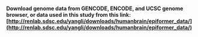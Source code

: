 #### Download genome data from GENCODE, ENCODE, and UCSC genome browser, or data used in this study from this link: [http://renlab.sdsc.edu/yangli/downloads/humanbrain/epiformer_data/](http://renlab.sdsc.edu/yangli/downloads/humanbrain/epiformer_data/)
